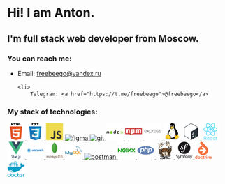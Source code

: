 <h1>Hi! I am Anton.</h1>
<h2>I'm full stack web developer from Moscow.</h2>
<h3>You can reach me:</h3>
<ul>
    <li>
        Email: <a href="mailto:freebeego@yandex.ru">freebeego@yandex.ru</a>
    
    <li>
        Telegram: <a href="https://t.me/freebeego">@freebeego</a>
    
</ul>

<h3>My stack of technologies:</h3>
<p> 
<a href="https://www.w3.org/html/" target="_blank">
    <img src="https://raw.githubusercontent.com/devicons/devicon/master/icons/html5/html5-original-wordmark.svg" alt="html5" width="40" height="40"/>
</a>
<a href="https://www.w3schools.com/css/" target="_blank">
    <img src="https://raw.githubusercontent.com/devicons/devicon/master/icons/css3/css3-original-wordmark.svg" alt="css3" width="40" height="40"/>
</a>
<a href="https://developer.mozilla.org/en-US/docs/Web/JavaScript" target="_blank">
    <img src="https://raw.githubusercontent.com/devicons/devicon/master/icons/javascript/javascript-original.svg" alt="javascript" width="40" height="40"/>
</a>
<a href="https://www.figma.com/" target="_blank">
    <img src="https://www.vectorlogo.zone/logos/figma/figma-icon.svg" alt="figma" width="40" height="40"/>
</a>
<a href="https://git-scm.com/" target="_blank">
    <img src="https://www.vectorlogo.zone/logos/git-scm/git-scm-icon.svg" alt="git" width="40" height="40"/>
</a>
<a href="https://nodejs.org" target="_blank">
    <img src="https://raw.githubusercontent.com/devicons/devicon/master/icons/nodejs/nodejs-original-wordmark.svg" alt="nodejs" width="40" height="40"/>
</a>
<a href="https://www.npmjs.com/" target="_blank">
    <img src="https://raw.githubusercontent.com/devicons/devicon/master/icons/npm/npm-original-wordmark.svg" alt="mongodb" width="40" height="40"/>
</a>
<a href="https://expressjs.com" target="_blank">
    <img src="https://raw.githubusercontent.com/devicons/devicon/master/icons/express/express-original-wordmark.svg" alt="express" width="40" height="40"/>
</a>
<a href="https://www.linux.org/" target="_blank">
    <img src="https://raw.githubusercontent.com/devicons/devicon/master/icons/linux/linux-original.svg" alt="linux" width="40" height="40"/>
</a>
<a href="http://www.gnu.org/software/bash/" target="_blank">
    <img src="https://raw.githubusercontent.com/devicons/devicon/d00d0969292a6569d45b06d3f350f463a0107b0d/icons/bash/bash-original.svg" alt="Bash" width="40" height="40"/>
</a>
<a href="https://reactjs.org/" target="_blank">
    <img src="https://raw.githubusercontent.com/devicons/devicon/master/icons/react/react-original-wordmark.svg" alt="React" width="40" height="40"/>
</a>
<a href="https://ru.vuejs.org/" target="_blank">
    <img src="https://raw.githubusercontent.com/devicons/devicon/d00d0969292a6569d45b06d3f350f463a0107b0d/icons/vuejs/vuejs-original-wordmark.svg" alt="Vue" width="40" height="40"/>
</a>
<a href="https://webpack.js.org" target="_blank">
    <img src="https://raw.githubusercontent.com/devicons/devicon/d00d0969292a6569d45b06d3f350f463a0107b0d/icons/webpack/webpack-original-wordmark.svg" alt="webpack" width="40" height="40"/>
</a>
<a href="https://www.mongodb.com/" target="_blank">
    <img src="https://raw.githubusercontent.com/devicons/devicon/master/icons/mongodb/mongodb-original-wordmark.svg" alt="mongodb" width="40" height="40"/>
</a>
<a href="https://www.mysql.com/" target="_blank">
    <img src="https://raw.githubusercontent.com/devicons/devicon/master/icons/mysql/mysql-original-wordmark.svg" alt="mysql" width="40" height="40"/>
</a>
<a href="https://postman.com" target="_blank">
    <img src="https://www.vectorlogo.zone/logos/getpostman/getpostman-icon.svg" alt="postman" width="40" height="40"/>
</a>
<a href="https://nginx.org/" target="_blank">
    <img src="https://raw.githubusercontent.com/devicons/devicon/master/icons/nginx/nginx-original.svg" alt="nginx" width="40" height="40"/>
</a>
<a href="https://www.php.net/" target="_blank">
    <img src="https://raw.githubusercontent.com/devicons/devicon/master/icons/php/php-plain.svg" alt="php" width="40" height="40"/>
</a>
<a href="https://getcomposer.org/" target="_blank">
    <img src="https://raw.githubusercontent.com/devicons/devicon/master/icons/composer/composer-original.svg" alt="composer" width="40" height="40"/>
</a>
<a href="https://symfony.com/" target="_blank">
    <img src="https://raw.githubusercontent.com/devicons/devicon/master/icons/symfony/symfony-original-wordmark.svg" alt="Symfony" width="40" height="40"/>
</a>
<a href="https://www.doctrine-project.org/" target="_blank">
    <img src="https://raw.githubusercontent.com/devicons/devicon/master/icons/doctrine/doctrine-plain-wordmark.svg" alt="Doctrine" width="40" height="40"/>
</a>
<a href="https://www.docker.com/" target="_blank">
    <img src="https://raw.githubusercontent.com/devicons/devicon/master/icons/docker/docker-plain-wordmark.svg" alt="Docker" width="40" height="40"/>
</a>
</p>
